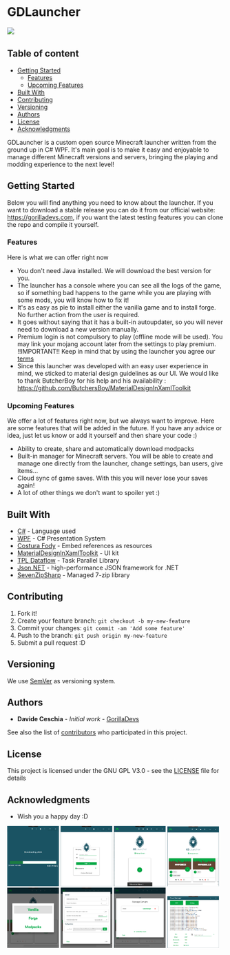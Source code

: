 # GDLauncher
<img src="https://gorilladevs.com/assets/logo.png" width="240">

## Table of content

- [Getting Started](#getting-started)
    - [Features](#features)
    - [Upcoming Features](#upcoming-features)
- [Built With](#built-with)
- [Contributing](#contributing)
- [Versioning](#versioning)
- [Authors](#authors)
- [License](#license)
- [Acknowledgments](#acknowledgments)

GDLauncher is a custom open source Minecraft launcher written from the ground up in C# WPF. It's main goal is to make it easy and enjoyable to manage different Minecraft versions and servers, bringing the playing and modding experience to the next level!

## Getting Started

Below you will find anything you need to know about the launcher. If you want to download a stable release you can do it from our official website: https://gorilladevs.com, if you want the latest testing features you can clone the repo and compile it yourself.

### Features

Here is what we can offer right now
* You don't need Java installed. We will download the best version for you.
* The launcher has a console where you can see all the logs of the game, so if something bad happens to the game while you are playing with some mods, you will know how to fix it!
* It's as easy as pie to install either the vanilla game and to install forge. No further action from the user is required.
* It goes without saying that it has a built-in autoupdater, so you will never need to download a new version manually.
* Premium login is not compulsory to play (offline mode will be used). You may link your mojang account later from the settings to play premium. !!IMPORTANT!! Keep in mind that by using the launcher you agree our [terms](https://gorilladevs.com/terms)
* Since this launcher was developed with an easy user experience in mind, we sticked to material design guidelines as our UI. We would like to thank ButcherBoy for his help and his availability : https://github.com/ButchersBoy/MaterialDesignInXamlToolkit

### Upcoming Features

We offer a lot of features right now, but we always want to improve. Here are some features that will be added in the future. If you have any advice or idea, just let us know or add it yourself and then share your code :)
* Ability to create, share and automatically download modpacks
* Built-in manager for Minecraft servers. You will be able to create and manage one directly from the launcher, change settings, ban users, give items...
* Cloud sync of game saves. With this you will never lose your saves again!
* A lot of other things we don't want to spoiler yet :)

## Built With

* [C#](https://docs.microsoft.com/en-us/dotnet/csharp/) - Language used
* [WPF](https://msdn.microsoft.com/en-us/library/aa970268(v=vs.100).aspx) - C# Presentation System
* [Costura Fody](https://github.com/Fody/Costura) - Embed references as resources
* [MaterialDesignInXamlToolkit](https://github.com/ButchersBoy/MaterialDesignInXamlToolkit) - UI kit
* [TPL Dataflow](https://docs.microsoft.com/en-us/dotnet/standard/parallel-programming/dataflow-task-parallel-library) - Task Parallel Library
* [Json.NET](https://www.newtonsoft.com/json) - high-performance JSON framework for .NET
* [SevenZipSharp](http://sevenzipsharp.codeplex.com/) - Managed 7-zip library

## Contributing

1. Fork it!
2. Create your feature branch: `git checkout -b my-new-feature`
3. Commit your changes: `git commit -am 'Add some feature'`
4. Push to the branch: `git push origin my-new-feature`
5. Submit a pull request :D

## Versioning

We use [SemVer](http://semver.org/) as versioning system.

## Authors

* **Davide Ceschia** - *Initial work* - [GorillaDevs](https://github.com/gorilla-devs)

See also the list of [contributors](https://github.com/gorilla-devs/GDLauncher/contributors) who participated in this project.

## License

This project is licensed under the GNU GPL V3.0 - see the [LICENSE](LICENSE) file for details

## Acknowledgments

* Wish you a happy day :D
<img src="https://github.com/gorilla-devs/GDLauncher/blob/master/docs/assets/launcher/splashscreen.png" width="120">
<img src="https://github.com/gorilla-devs/GDLauncher/blob/master/docs/assets/launcher/login.png" width="120">
<img src="https://github.com/gorilla-devs/GDLauncher/blob/master/docs/assets/launcher/emptyhomescreen.png" width="120">
<img src="https://github.com/gorilla-devs/GDLauncher/blob/master/docs/assets/launcher/fullhomescreen.png" width="120">
<img src="https://github.com/gorilla-devs/GDLauncher/blob/master/docs/assets/launcher/instancetypes.png" width="120">
<img src="https://github.com/gorilla-devs/GDLauncher/blob/master/docs/assets/launcher/settings.png" width="120">
<img src="https://github.com/gorilla-devs/GDLauncher/blob/master/docs/assets/launcher/serverlist.png" width="120">
<img src="https://github.com/gorilla-devs/GDLauncher/blob/master/docs/assets/launcher/servermanager.png" width="120">


